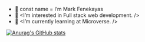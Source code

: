 - 👋 const name = I’m Mark Fenekayas
- 👀 <I’m interested in Full stack web development. />
- 🌱 <I’m currently learning at Microverse. />

[![Anurag's GitHub stats](https://github-readme-stats.vercel.app/api?username=Fene-87)](https://github.com/anuraghazra/github-readme-stats)
<!---
Fene-87/Fene-87 is a ✨ special ✨ repository because its `README.md` (this file) appears on your GitHub profile.
You can click the Preview link to take a look at your changes.
--->
